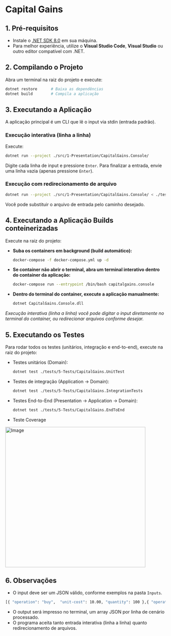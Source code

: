 # Capital Gains

## 1. Pré-requisitos
- Instale o [.NET SDK 8.0](https://dotnet.microsoft.com/pt-br/download/dotnet/8.0) em sua máquina.
- Para melhor experiência, utilize o **Visual Studio Code**, **Visual Studio** ou outro editor compatível com .NET.

## 2. Compilando o Projeto
Abra um terminal na raiz do projeto e execute:
```sh
dotnet restore      # Baixa as dependências
dotnet build        # Compila a aplicação
```

## 3. Executando a Aplicação
A aplicação principal é um CLI que lê o input via stdin (entrada padrão).

### Execução interativa (linha a linha)
Execute:
```sh
dotnet run --project ./src/1-Presentation/CapitalGains.Console/
```
Digite cada linha de input e pressione `Enter`. Para finalizar a entrada, envie uma linha vazia (apenas pressione `Enter`).

### Execução com redirecionamento de arquivo
```sh
dotnet run --project ./src/1-Presentation/CapitalGains.Console/ < ./tests/5-Tests/CapitalGains.EndToEnd/Inputs/input.case#1.json
```
Você pode substituir o arquivo de entrada pelo caminho desejado.

## 4. Executando a Aplicação Builds conteinerizadas

Execute na raiz do projeto:

- **Suba os containers em background (build automático):**
   ```sh
   docker-compose -f docker-compose.yml up -d
   ```

- **Se container não abrir o terminal, abra um terminal interativo dentro do container da aplicação:**
   ```sh
   docker-compose run --entrypoint /bin/bash capitalgains.console
   ```

- **Dentro do terminal do container, execute a aplicação manualmente:**
   ```sh
   dotnet CapitalGains.Console.dll
   ```

_Execução interativa (linha a linha) você pode digitar o input diretamente no terminal do container, ou redirecionar arquivos conforme desejar._

## 5. Executando os Testes
Para rodar todos os testes (unitários, integração e end-to-end), execute na raiz do projeto:

- Testes unitários (Domain):
  ```sh
  dotnet test ./tests/5-Tests/CapitalGains.UnitTest
  ```
- Testes de integração (Application -> Domain):
  ```sh
  dotnet test ./tests/5-Tests/CapitalGains.IntegrationTests
  ```
- Testes End-to-End (Presentation -> Application -> Domain):
  ```sh
  dotnet test ./tests/5-Tests/CapitalGains.EndToEnd
  ```
- Teste Coverage

   
<img width="440" alt="Image" src="https://github.com/user-attachments/assets/0716023a-1c50-4b06-8655-b0a01ea31571" />

## 6. Observações
- O input deve ser um JSON válido, conforme exemplos na pasta `Inputs`.
```sh
[{ "operation": "buy",  "unit-cost": 10.00, "quantity": 100 },{ "operation": "sell", "unit-cost": 15.00, "quantity": 50 }]
```
- O output será impresso no terminal, um array JSON por linha de cenário processado.
- O programa aceita tanto entrada interativa (linha a linha) quanto redirecionamento de arquivos.